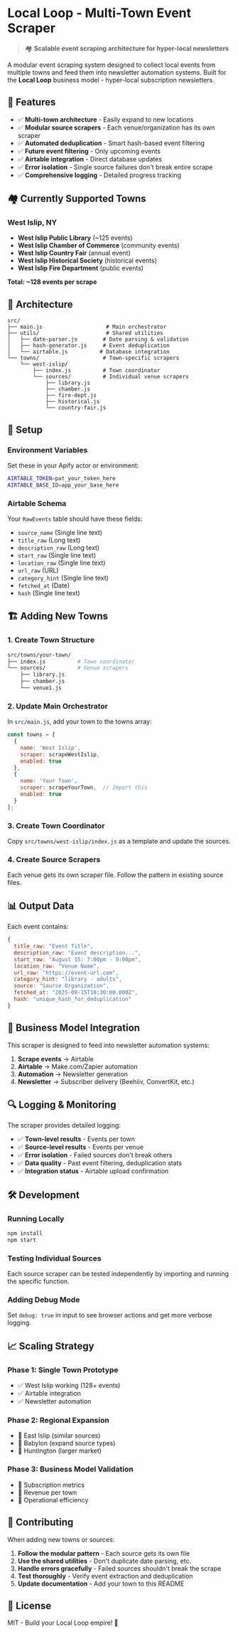 # Local Loop - Multi-Town Event Scraper

> 🏘️ **Scalable event scraping architecture for hyper-local newsletters**

A modular event scraping system designed to collect local events from multiple towns and feed them into newsletter automation systems. Built for the **Local Loop** business model - hyper-local subscription newsletters.

## 🚀 Features

- ✅ **Multi-town architecture** - Easily expand to new locations
- ✅ **Modular source scrapers** - Each venue/organization has its own scraper
- ✅ **Automated deduplication** - Smart hash-based event filtering
- ✅ **Future event filtering** - Only upcoming events
- ✅ **Airtable integration** - Direct database updates
- ✅ **Error isolation** - Single source failures don't break entire scrape
- ✅ **Comprehensive logging** - Detailed progress tracking

## 🏘️ Currently Supported Towns

### West Islip, NY
- **West Islip Public Library** (~125 events)
- **West Islip Chamber of Commerce** (community events)
- **West Islip Country Fair** (annual event)
- **West Islip Historical Society** (historical events)
- **West Islip Fire Department** (public events)

**Total: ~128 events per scrape**

## 📁 Architecture

```
src/
├── main.js                    # Main orchestrator
├── utils/                     # Shared utilities
│   ├── date-parser.js        # Date parsing & validation
│   ├── hash-generator.js     # Event deduplication
│   └── airtable.js          # Database integration
└── towns/                    # Town-specific scrapers
    └── west-islip/
        ├── index.js          # Town coordinator
        └── sources/          # Individual venue scrapers
            ├── library.js
            ├── chamber.js
            ├── fire-dept.js
            ├── historical.js
            └── country-fair.js
```

## 🔧 Setup

### Environment Variables
Set these in your Apify actor or environment:

```bash
AIRTABLE_TOKEN=pat_your_token_here
AIRTABLE_BASE_ID=app_your_base_here
```

### Airtable Schema
Your `RawEvents` table should have these fields:
- `source_name` (Single line text)
- `title_raw` (Long text)
- `description_raw` (Long text)
- `start_raw` (Single line text)
- `location_raw` (Single line text)
- `url_raw` (URL)
- `category_hint` (Single line text)
- `fetched_at` (Date)
- `hash` (Single line text)

## 🏗️ Adding New Towns

### 1. Create Town Structure
```bash
src/towns/your-town/
├── index.js          # Town coordinator
└── sources/          # Venue scrapers
    ├── library.js
    ├── chamber.js
    └── venue1.js
```

### 2. Update Main Orchestrator
In `src/main.js`, add your town to the towns array:

```javascript
const towns = [
  {
    name: 'West Islip',
    scraper: scrapeWestIslip,
    enabled: true
  },
  {
    name: 'Your Town',
    scraper: scrapeYourTown,  // Import this
    enabled: true
  }
];
```

### 3. Create Town Coordinator
Copy `src/towns/west-islip/index.js` as a template and update the sources.

### 4. Create Source Scrapers
Each venue gets its own scraper file. Follow the pattern in existing source files.

## 📊 Output Data

Each event contains:
```javascript
{
  title_raw: "Event Title",
  description_raw: "Event description...",
  start_raw: "August 15: 7:00pm - 9:00pm",
  location_raw: "Venue Name",
  url_raw: "https://event-url.com",
  category_hint: "library - adults",
  source: "Source Organization",
  fetched_at: "2025-08-15T10:30:00.000Z",
  hash: "unique_hash_for_deduplication"
}
```

## 🎯 Business Model Integration

This scraper is designed to feed into newsletter automation systems:

1. **Scrape events** → Airtable
2. **Airtable** → Make.com/Zapier automation  
3. **Automation** → Newsletter generation
4. **Newsletter** → Subscriber delivery (Beehiiv, ConvertKit, etc.)

## 🔍 Logging & Monitoring

The scraper provides detailed logging:
- ✅ **Town-level results** - Events per town
- ✅ **Source-level results** - Events per venue
- ✅ **Error isolation** - Failed sources don't break others
- ✅ **Data quality** - Past event filtering, deduplication stats
- ✅ **Integration status** - Airtable upload confirmation

## 🛠️ Development

### Running Locally
```bash
npm install
npm start
```

### Testing Individual Sources
Each source scraper can be tested independently by importing and running the specific function.

### Adding Debug Mode
Set `debug: true` in input to see browser actions and get more verbose logging.

## 📈 Scaling Strategy

### Phase 1: Single Town Prototype
- ✅ West Islip working (128+ events)
- ✅ Airtable integration
- ✅ Newsletter automation

### Phase 2: Regional Expansion  
- 🎯 East Islip (similar sources)
- 🎯 Babylon (expand source types)
- 🎯 Huntington (larger market)

### Phase 3: Business Model Validation
- 🎯 Subscription metrics
- 🎯 Revenue per town
- 🎯 Operational efficiency

## 🤝 Contributing

When adding new towns or sources:

1. **Follow the modular pattern** - Each source gets its own file
2. **Use the shared utilities** - Don't duplicate date parsing, etc.
3. **Handle errors gracefully** - Failed sources shouldn't break the scrape
4. **Test thoroughly** - Verify event extraction and deduplication
5. **Update documentation** - Add your town to this README

## 📝 License

MIT - Build your Local Loop empire! 🏰
